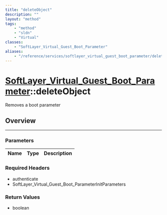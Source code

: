 ```yaml
---
title: "deleteObject"
description: ""
layout: "method"
tags:
    - "method"
    - "sldn"
    - "Virtual"
classes:
    - "SoftLayer_Virtual_Guest_Boot_Parameter"
aliases:
    - "/reference/services/softlayer_virtual_guest_boot_parameter/deleteObject"
---
```

# [SoftLayer_Virtual_Guest_Boot_Parameter](/reference/services/SoftLayer_Virtual_Guest_Boot_Parameter)::deleteObject


Removes a boot parameter


## Overview 


-----

### Parameters 
|Name | Type | Description |
| --- | --- | --- |


### Required Headers
* authenticate
* SoftLayer_Virtual_Guest_Boot_ParameterInitParameters


### Return Values
* boolean




